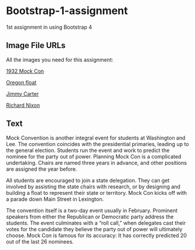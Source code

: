 # Bootstrap-1-assignment
1st assignment in using Bootstrap 4

## Image File URLs
All the images you need for this assignment:

[1932 Mock Con](http://83percent.org/images/mockcon1932.jpg)

[Oregon float](http://83percent.org/images/mock_con_oregon.jpg)

[Jimmy Carter](http://83percent.org/images/mockconjimmycarter-540.jpg)

[Richard Nixon](http://83percent.org/images/nixonmockcon1968-540.jpg)

## Text
Mock Convention is another integral event for students at Washington and Lee. The convention coincides with the presidential primaries, leading up to the general election. Students run the event and work to predict the nominee for the party out of power. Planning Mock Con is a complicated undertaking. Chairs are named three years in advance, and other positions are assigned the year before.

All students are encouraged to join a state delegation. They can get involved by assisting the state chairs with research, or by designing and building a float to represent their state or territory. Mock Con kicks off with a parade down Main Street in Lexington.

The convention itself is a two-day event usually in February. Prominent speakers from either the Republican or Democratic party address the students. The event culminates with a “roll call,” when delegates cast their votes for the candidate they believe the party out of power will ultimately choose. Mock Con is famous for its accuracy: It has correctly predicted 20 out of the last 26 nominees.

